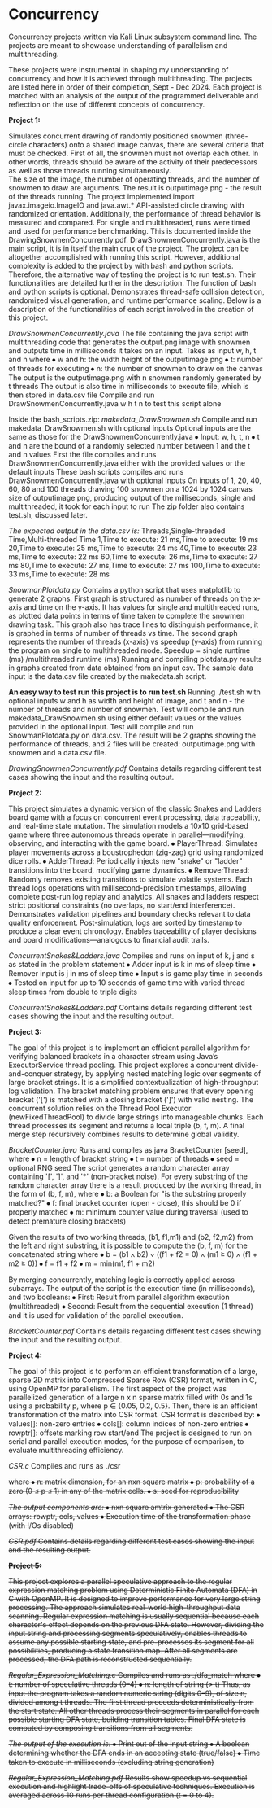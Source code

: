 # Concurrency
Concurrency projects written via Kali Linux subsystem command line. The projects are meant to showcase understanding of parallelism and multithreading. 

These projects were instrumental in shaping my understanding of concurrency and how it is achieved through multithreading. The projects are listed here in order of their completion, Sept - Dec 2024. Each project is matched with an analysis of the output of the programmed deliverable and reflection on the use of different concepts of concurrency.

**Project 1:**

Simulates concurrent drawing of randomly positioned snowmen (three-circle characters) onto a shared image canvas, there are several criteria that must be checked. 
First of all, the snowmen must not overlap each other.
In other words, threads should be aware of the activity of their predecessors as well as those threads running simultaneously.  
The size of the image, the number of operating threads, and the number of snowmen to draw are arguments.
The result is outputimage.png - the result of the threads running.
The project implemented import javax.imageio.ImageIO and java.awt.* API-assisted circle drawing with randomized orientation.
Additionally, the performance of thread behavior is measured and compared. For single and multithreaded, runs were timed and used for performance benchmarking. This is documented inside the DrawingSnowmenConcurrently.pdf.
DrawSnowmenConcurrently.java is the main script, it is in itself the main crux of the project. The project can be altogether accomplished with running this script.
However, additional complexity is added to the project by with bash and python scripts. Therefore, the alternative way of testing the project is to run test.sh. 
Their functionalities are detailed further in the description.
The function of bash and python scripts is optional.
Demonstrates thread-safe collision detection, randomized visual generation, and runtime performance scaling.
Below is a description of the functionalities of each script involved in the creation of this project.

_DrawSnowmenConcurrently.java_
The file containing the java script with multithreading code that generates the output.png image with snowmen and outputs time in milliseconds it takes on an input.
Takes as input w, h, t and n where
⦁	w and h: the width height of the outputimage.png
⦁	t: number of threads for executing
⦁	n: the number of snowmen to draw on the canvas
The output is the outputimage.png with n snowmen randomly generated by t threads
The output is also time in milliseconds to execute file, which is then stored in data.csv file
Compile and run DrawSnowmenConcurrently.java w h t n to test this script alone

Inside the bash_scripts.zip:
_makedata_DrawSnowmen.sh_
Compile and run makedata_DrawSnowmen.sh with optional inputs
Optional inputs are the same as those for the DrawSnowmenConcurrently.java
⦁	Input: w, h, t, n
⦁	t and n are the bound of a randomly selected number between 1 and the t and n values
First the file compiles and runs DrawSnowmenConcurrently.java either with the provided values or the default inputs
These bash scripts compiles and runs DrawSnowmenConcurrently.java with optional inputs
On inputs of 1, 20, 40, 60, 80 and 100 threads drawing 100 snowmen on a 1024 by 1024 canvas size of outputimage.png, producing output of the milliseconds, single and multithreaded, it took for each input to run
The zip folder also contains test.sh, discussed later.

_The expected output in the data.csv is:_
Threads,Single-threaded Time,Multi-threaded Time
1,Time to execute: 21 ms,Time to execute: 19 ms
20,Time to execute: 25 ms,Time to execute: 24 ms
40,Time to execute: 23 ms,Time to execute: 22 ms
60,Time to execute: 26 ms,Time to execute: 27 ms
80,Time to execute: 27 ms,Time to execute: 27 ms
100,Time to execute: 33 ms,Time to execute: 28 ms

_SnowmanPlotdata.py_
Contains a python script that uses matplotlib to generate 2 graphs. 
First graph is structured as number of threads on the x-axis and time on the y-axis. It has values for single and multithreaded runs, as plotted data points in terms of time taken to complete the snowmen drawing task. This graph also has trace lines to distinguish performance, it is graphed in terms of number of threads vs time. 
The second graph represents the number of threads (x-axis) vs speedup (y-axis) from running the program on single to multithreaded mode.
Speedup  = single runtime (ms) /multithreaded runtime (ms)
Running and compiling plotdata.py results in graphs created from data obtained from an input csv.
The sample data input is the data.csv file created by the makedata.sh script.

**An easy way to test run this project is to run test.sh**
Running ./test.sh with optional inputs w and h as width and height of image, and t and n - the number of threads and number of snowmen.
Test will compile and run makedata_DrawSnowmen.sh using either default values or the values provided in the optional input.
Test will compile and run SnowmanPlotdata.py on data.csv.
The result will be 2 graphs showing the performance of threads, and 2 files will be created: outputimage.png with snowmen and a data.csv file.

_DrawingSnowmenConcurrently.pdf_
Contains details regarding different test cases showing the input and the resulting output.

**Project 2:**

This project simulates a dynamic version of the classic Snakes and Ladders board game with a focus on concurrent event processing, data traceability, and real-time state mutation. 
The simulation models a 10x10 grid-based game where three autonomous threads operate in parallel—modifying, observing, and interacting with the game board. 
⦁	PlayerThread: Simulates player movements across a boustrophedon (zig-zag) grid using randomized dice rolls.
⦁	AdderThread: Periodically injects new "snake" or "ladder" transitions into the board, modifying game dynamics.
⦁	RemoverThread: Randomly removes existing transitions to simulate volatile systems.
Each thread logs operations with millisecond-precision timestamps, allowing complete post-run log replay and analytics.
All snakes and ladders respect strict positional constraints (no overlaps, no start/end interference).
Demonstrates validation pipelines and boundary checks relevant to data quality enforcement.
Post-simulation, logs are sorted by timestamp to produce a clear event chronology.
Enables traceability of player decisions and board modifications—analogous to financial audit trails.

_ConcurrentSnakes&Ladders.java_
Compiles and runs on input of k, j and s as stated in the problem statement
⦁	Adder input is k in ms of sleep time
⦁	Remover input is j in ms of sleep time
⦁	Input s is game play time in seconds
⦁	Tested on input for up to 10 seconds of game time with varied thread sleep times from double to triple digits

_ConcurrentSnakes&Ladders.pdf_
Contains details regarding different test cases showing the input and the resulting output.

**Project 3:**

The goal of this project is to implement an efficient parallel algorithm for verifying balanced brackets in a character stream using Java’s ExecutorService thread pooling.
This project explores a concurrent divide-and-conquer strategy, by applying nested matching logic over segments of large bracket strings. It is a simplified contextualization of high-throughput log validation.
The bracket matching problem ensures that every opening bracket ('[') is matched with a  closing bracket (']') with valid nesting. 
The concurrent solution relies on the Thread Pool Executor (newFixedThreadPool) to divide large strings into manageable chunks.
Each thread processes its segment and returns a local triple (b, f, m).
A final merge step recursively combines results to determine global validity. 

_BracketCounter.java_
Runs and compiles as java BracketCounter <n> <t> [seed], where
⦁	n = length of bracket string
⦁	t = number of threads
⦁	seed = optional RNG seed
The script generates a random character array containing '[', ']', and '*' (non-bracket noise).
For every substring of the random character array there is a result produced by the working thread, in the form of (b, f, m), where
⦁	b: a Boolean for "is the substring properly matched?"
⦁	f: final bracket counter (open - close), this should be 0 if properly matched
⦁	m: minimum counter value during traversal (used to detect premature closing brackets)

Given the results of two working threads, (b1, f1,m1) and (b2, f2,m2) from the left and right substring, it is possible to compute the (b, f, m) for the concatenated string where
⦁	b = (b1 ∧ b2) ∨ ((f1 + f2 = 0) ∧ (m1 ≥ 0) ∧ (f1 + m2 ≥ 0))
⦁	f = f1 + f2
⦁	m = min(m1, f1 + m2)

By merging concurrently, matching logic is correctly applied across subarrays.
The output of the script is the execution time (in milliseconds), and two booleans:
⦁	First: Result from parallel algorithm execution (multithreaded)
⦁	Second: Result from the sequential execution (1 thread) and it is used for validation of the parallel execution.

_BracketCounter.pdf_
Contains details regarding different test cases showing the input and the resulting output.

**Project 4:**

The goal of this project is to perform an efficient transformation of a large, sparse 2D matrix into Compressed Sparse Row (CSR) format, written in C, using OpenMP for parallelism.
The first aspect of the project was parallelized generation of a large n x n sparse matrix filled with 0s and 1s using a probability p, where p ∈ {0.05, 0.2, 0.5}.
Then, there is an efficient transformation of the matrix into CSR format.
CSR format is described by:
⦁	values[]: non-zero entries
⦁	cols[]: column indices of non-zero entries
⦁	rowptr[]: offsets marking row start/end
The project is designed to run on serial and parallel execution modes, for the purpose of comparison, to evaluate multithreading efficiency.

_CSR.c_
Compiles and runs as ./csr <n> <p> <s> where
⦁	n: matrix dimension, for an nxn square matrix
⦁	p: probability of a zero (0 ≤ p ≤ 1) in any of the matrix cells.
⦁	s: seed for reproducibility

_The output components are:_ 
⦁	nxn square amtrix generated 
⦁	The CSR arrays: rowptr, cols, values
⦁	Execution time of the transformation phase (with I/Os disabled)

_CSR.pdf_
Contains details regarding different test cases showing the input and the resulting output.

**Project 5:**

This project explores a parallel speculative approach to the regular expression matching problem using Deterministic Finite Automata (DFA) in C with OpenMP. It is designed to improve performance for very large string processing. The approach simulates real-world high-throughput data scanning.
Regular expression matching is usually sequential because each character's effect depends on the previous DFA state. 
However, dividing the input string and processing segments speculatively, enables threads to assume any possible starting state, and pre-processes its segment for all possibilities, producing a state transition map. 
After all segments are processed, the DFA path is reconstructed sequentially.

_Regular_Expression_Matching.c_
Compiles and runs as ./dfa_match <t> <n> where
⦁	t: number of speculative threads (0–4)
⦁	n: length of string (> t)
Thus, as input the program takes a random numeric string (digits 0–9), of size n, divided among t threads.
The first thread proceeds deterministically from the start state.
All other threads process their segments in parallel for each possible starting DFA state, building transition tables.
Final DFA state is computed by composing transitions from all segments.

_The output of the execution is:_
⦁	Print out of the input string
⦁	A boolean determining whether the DFA ends in an accepting state (true/false)
⦁	Time taken to execute in milliseconds (excluding string generation)

_Regular_Expression_Matching.pdf_
Results show speedup vs sequential execution and highlight trade-offs of speculative techniques. 
Execution is averaged across 10 runs per thread configuration (t = 0 to 4).

